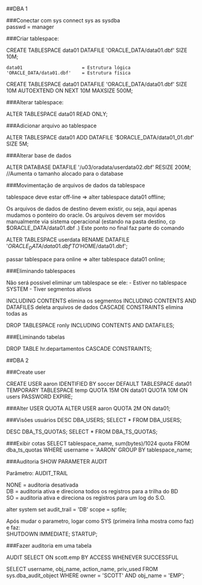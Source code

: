 ##DBA 1

###Conectar com sys
connect sys as sysdba  
passwd = manager

###Criar tablespace:

CREATE TABLESPACE data01 
DATAFILE 'ORACLE_DATA/data01.dbf' SIZE 10M;
    
    data01 						= Estrutura lógica
	'ORACLE_DATA/data01.dbf' 	= Estrutura física    

CREATE TABLESPACE data01 
	DATAFILE 'ORACLE_DATA/data01.dbf' SIZE 10M
    AUTOEXTEND ON NEXT 10M MAXSIZE 500M;


###Alterar tablespace:

ALTER TABLESPACE data01 READ ONLY;


###Adicionar arquivo ao tablespace

ALTER TABLESPACE data01
	ADD DATAFILE '$ORACLE_DATA/data01_01.dbf' SIZE 5M;


###Alterar base de dados

ALTER DATABASE
	DATAFILE '/u03/oradata/userdata02.dbf'
    RESIZE 200M;	//Aumenta o tamanho alocado para o database
    
###Movimentação de arquivos de dados da tablespace

tablespace deve estar off-line => alter tablespace data01 offline;

Os arquivos de dados de destino devem existir, ou seja, aqui apenas mudamos o ponteiro do oracle. Os arquivos devem ser movidos manualmente via sistema operacional (estando na pasta destino, cp $ORACLE_DATA/data01.dbf .) Este ponto no final faz parte do comando

ALTER TABLESPACE userdata RENAME
	DATAFILE '$ORACLE_DATA/data01.dbf'
    TO '$HOME/data01.dbf';
    
passar tablespace para online => alter tablespace data01 online;


###Eliminando tablespaces

Não será possivel eliminar um tablespace se ele:
	- Estiver no tablespace SYSTEM
    - Tiver segmentos ativos
    
INCLUDING CONTENTS elimina os segmentos
INCLUDING CONTENTS AND DATAFILES deleta arquivos de dados
CASCADE CONSTRAINTS elimina todas as 

DROP TABLESPACE ronly INCLUDING CONTENTS AND DATAFILES;

###ELiminando tabelas

DROP TABLE hr.departamentos
CASCADE CONSTRAINTS;

##DBA 2

###Create user

CREATE USER aaron
IDENTIFIED BY soccer
DEFAULT TABLESPACE data01
TEMPORARY TABLESPACE temp
QUOTA 15M ON data01
QUOTA 10M ON users
PASSWORD EXPIRE;

###Alter USER QUOTA
ALTER USER aaron
QUOTA 2M ON data01;

###Visões usuários
DESC DBA_USERS;
SELECT * FROM DBA_USERS;

DESC DBA_TS_QUOTAS;
SELECT * FROM DBA_TS_QUOTAS;

###Exibir cotas
SELECT tablespace_name, sum(bytes)/1024 quota
FROM dba_ts_quotas
WHERE username = 'AARON'
GROUP BY tablespace_name;

###Auditoria
SHOW PARAMETER AUDIT

Parâmetro: AUDIT_TRAIL

NONE = auditoria desativada <br />
DB   = auditoria ativa e direciona todos os registros para a trilha do BD <br />
SO   = auditoria ativa e direciona os registros para um log do S.O.

alter system set audit_trail = 'DB' scope = spfile;

Após mudar o parametro, logar como SYS (primeira linha mostra como faz) e faz:  
SHUTDOWN IMMEDIATE;
STARTUP;

###Fazer auditoria em uma tabela

AUDIT SELECT ON scott.emp BY ACCESS WHENEVER SUCCESSFUL

SELECT username, obj_name, action_name, priv_used FROM sys.dba_audit_object WHERE owner = 'SCOTT' AND obj_name = 'EMP';
